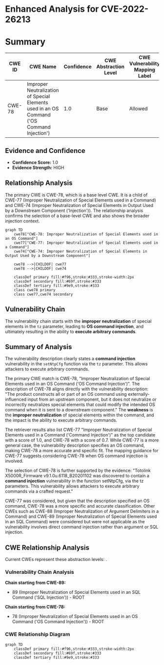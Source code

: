 # Enhanced Analysis for CVE-2022-26213

# Summary
| CWE ID | CWE Name | Confidence | CWE Abstraction Level | CWE Vulnerability Mapping Label | CWE-Vulnerability Mapping Notes |
|---|---|---|---|---|---|
| CWE-78 | Improper Neutralization of Special Elements used in an OS Command ('OS Command Injection') | 1.0 | Base | Allowed | Primary CWE |

## Evidence and Confidence

*   **Confidence Score:** 1.0
*   **Evidence Strength:** HIGH

## Relationship Analysis
The primary CWE is CWE-78, which is a base level CWE. It is a child of CWE-77 (Improper Neutralization of Special Elements used in a Command) and CWE-74 (Improper Neutralization of Special Elements in Output Used by a Downstream Component ('Injection')). The relationship analysis confirms the selection of a base-level CWE and also shows the broader injection context.

```mermaid
graph TD
    cwe78["CWE-78: Improper Neutralization of Special Elements used in an OS Command"]
    cwe77["CWE-77: Improper Neutralization of Special Elements used in a Command"]
    cwe74["CWE-74: Improper Neutralization of Special Elements in Output Used by a Downstream Component"]
    
    cwe78 -->|CHILDOF| cwe77
    cwe78 -->|CHILDOF| cwe74
    
    classDef primary fill:#f96,stroke:#333,stroke-width:2px
    classDef secondary fill:#69f,stroke:#333
    classDef tertiary fill:#9e9,stroke:#333
    class cwe78 primary
    class cwe77,cwe74 secondary
```

## Vulnerability Chain
The vulnerability chain starts with the **improper neutralization** of special elements in the `tz` parameter, leading to **OS command injection**, and ultimately resulting in the ability to **execute arbitrary commands**.

## Summary of Analysis
The vulnerability description clearly states a **command injection** vulnerability in the `setNtpCfg` function via the `tz` parameter. This allows attackers to execute arbitrary commands.

The primary CWE match is CWE-78, "Improper Neutralization of Special Elements used in an OS Command ('OS Command Injection')". The description of CWE-78 aligns directly with the vulnerability description: "The product constructs all or part of an OS command using externally-influenced input from an upstream component, but it does not neutralize or incorrectly neutralizes special elements that could modify the intended OS command when it is sent to a downstream component." The **weakness** is the **improper neutralization** of special elements within the command, and the impact is the ability to execute arbitrary commands.

The retriever results also list CWE-77 "Improper Neutralization of Special Elements used in a Command ('Command Injection')" as the top candidate with a score of 1.0, and CWE-78 with a score of 0.7. While CWE-77 is a more general case, the vulnerability description specifies an OS command, making CWE-78 a more accurate and specific fit. The mapping guidance for CWE-77 suggests considering CWE-78 when OS command injection is involved.

The selection of CWE-78 is further supported by the evidence: "Totolink X5000R_Firmware v9.1.0u.6118_B20201102 was discovered to contain a **command injection** vulnerability in the function setNtpCfg, via the tz parameters. This vulnerability allows attackers to execute arbitrary commands via a crafted request."

CWE-77 was considered, but given that the description specified an OS command, CWE-78 was a more specific and accurate classification. Other CWEs such as CWE-88 (Improper Neutralization of Argument Delimiters in a Command) and CWE-89 (Improper Neutralization of Special Elements used in an SQL Command) were considered but were not applicable as the vulnerability involves direct command injection rather than argument or SQL injection.


## CWE Relationship Analysis

Current CWEs represent these abstraction levels: .


### Vulnerability Chain Analysis

**Chain starting from CWE-89:**
- 89 (Improper Neutralization of Special Elements used in an SQL Command ('SQL Injection')) - ROOT


**Chain starting from CWE-78:**
- 78 (Improper Neutralization of Special Elements used in an OS Command ('OS Command Injection')) - ROOT



### CWE Relationship Diagram

```mermaid
graph TD
    classDef primary fill:#f96,stroke:#333,stroke-width:2px
    classDef secondary fill:#69f,stroke:#333
    classDef tertiary fill:#9e9,stroke:#333
```